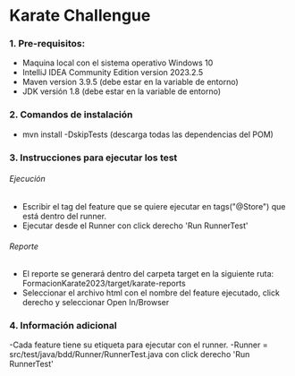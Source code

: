 Karate Challengue
=============
### 1. Pre-requisitos:

- Maquina local con el sistema operativo Windows 10
- IntelliJ IDEA Community Edition  version 2023.2.5
- Maven version 3.9.5 (debe estar en la variable de entorno)
- JDK versión 1.8 (debe estar en la variable de entorno)

### 2. Comandos de instalación

- mvn install -DskipTests (descarga todas las dependencias del POM)

### 3. Instrucciones para ejecutar los test

######				 Ejecución
- Escribir el tag del feature que se quiere ejecutar en tags("@Store") que está dentro del runner.
- Ejecutar desde el Runner con click derecho 'Run RunnerTest'

###### 				Reporte
- El reporte se generará dentro del carpeta target en la siguiente ruta: FormacionKarate2023/target/karate-reports
- Seleccionar el archivo html con el nombre del feature ejecutado, click derecho y seleccionar Open In/Browser


### 4. Información adicional
-Cada feature tiene su etiqueta para ejecutar con el runner.
-Runner = src/test/java/bdd/Runner/RunnerTest.java con click derecho 'Run RunnerTest'
